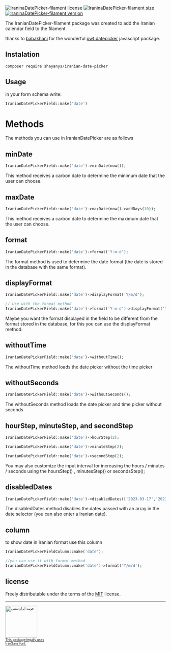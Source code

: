 ![IraninaDatePicker-filament license](https://img.shields.io/github/license/shayan100/IraninaDatePicker-filament)
![IraninaDatePicker-filament size](https://img.shields.io/github/languages/code-size/shayan100/IraninaDatePicker-filament)
[![IraninaDatePicker-filament version](https://img.shields.io/packagist/v/shayanys/iranian-date-picker)](https://packagist.org/packages/shayanys/iranian-date-picker)

The IranianDatePicker-filament package was created to add the Iranian calendar field to the filament

thanks to [babakhani](https://github.com/babakhani "babakhani") for the wonderful [pwt.datepicker](https://github.com/babakhani/pwt.datepicker "pwt.datepicker") javascript package.

## Instalation
```shell
composer require shayanys/iranian-date-picker
```

## Usage
in your form schema write:
```php
IranianDatePickerField::make('date')
```
# Methods
The methods you can use in IranianDatePicker are as follows

## minDate
```php
IranianDatePickerField::make('date')->minDate(now());
```
This method receives a carbon date to determine the minimum date that the user can choose.

## maxDate
```php
IranianDatePickerField::make('date')->maxDate(now()->addDays(10));
```
This method receives a carbon date to determine the maximum date that the user can choose.

## format
```php
IranianDatePickerField::make('date')->format('Y-m-d');
```
The format method is used to determine the date format (the date is stored in the database with the same format).

## displayFormat
```php
IranianDatePickerField::make('date')->displayFormat('Y/m/d');

// Use with the format method
IranianDatePickerField::make('date')->format('Y-m-d')->displayFormat('Y/m/d');
```
Maybe you want the format displayed in the field to be different from the format stored in the database, for this you can use the displayFormat method.

## withoutTime
```php
IranianDatePickerField::make('date')->withoutTime();
```
The withoutTime method loads the date picker without the time picker

## withoutSeconds
```php
IranianDatePickerField::make('date')->withoutSeconds();
```
The withoutSeconds method loads the date picker and time picker without seconds

## hourStep, minuteStep, and secondStep
```php
IranianDatePickerField::make('date')->hourStep(2);
```
```php
IranianDatePickerField::make('date')->minuteStep(2);
```
```php
IranianDatePickerField::make('date')->secondStep(2);
```
You may also customize the input interval for increasing the hours / minutes / seconds using the hoursStep() , minutesStep() or secondsStep();

## disabledDates
```php
IranianDatePickerField::make('date')->disabledDates(['2023-03-17','2023-03-18','1402-01-01']);
```
The disabledDates method disables the dates passed with an array in the date selector (you can also enter a Iranian date).

## column
to show date in Iranian format use this column
```php
IranianDatePickerFieldColumn::make('date');

//you can use it with format method
IranianDatePickerFieldColumn::make('date')->format('Y/m/d');

```

## license
Freely distributable under the terms of the [MIT](https://opensource.org/licenses/MIT "MIT") license.

---

 <!--
This font is considered a proprietary software. To gain information about the laws regarding the use of these fonts, please visit www.fontiran.com
--------------------------------------------------------------------------------------
This set of fonts are used in this project under the license: (PY0845KQ)
--------------------------------------------------------------------------------------
...-->
<a target="_blank" href="https://fontiran.com/license/PY0845KQ">
   <div style="width: 123px;font-size: 10px;">
     <img src="https://fontiran.com/storage/uploads/images/2023/1/badge1-minDN14Uj.png" width="100" height="100" alt="فونت ایران‌سنس">
     <br>
     <span style="text-align: justify;">This package legally uses IranSans font. </span>
   </div>
 </a>
